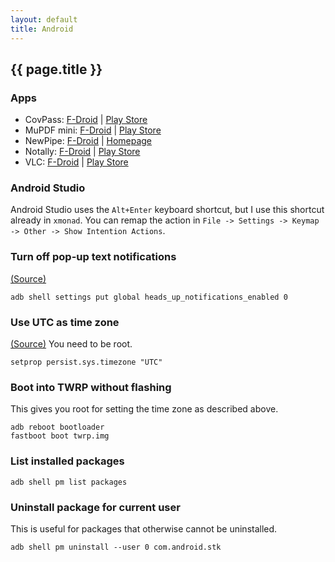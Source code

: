 ```yaml
---
layout: default
title: Android
---
```


## {{ page.title }}

### Apps

- CovPass: [F-Droid][5] | [Play Store][6]
- MuPDF mini: [F-Droid][1] | [Play Store][2]
- NewPipe: [F-Droid][7] | [Homepage][8]
- Notally: [F-Droid][3] | [Play Store][4]
- VLC: [F-Droid][9] | [Play Store][10]

[1]: https://f-droid.org/en/packages/com.artifex.mupdf.mini.app/
[2]: https://play.google.com/store/apps/details?id=com.artifex.mupdf.mini.app
[3]: https://f-droid.org/en/packages/com.omgodse.notally/
[4]: https://play.google.com/store/apps/details?id=com.omgodse.notally
[5]: https://f-droid.org/en/packages/de.rki.covpass.app/
[6]: https://play.google.com/store/apps/details?id=de.rki.covpass.app
[7]: https://f-droid.org/en/packages/org.schabi.newpipe/
[8]: https://newpipe.net/#download
[9]: https://f-droid.org/en/packages/org.videolan.vlc/
[10]: https://play.google.com/store/apps/details?id=org.videolan.vlc

### Android Studio

Android Studio uses the `Alt+Enter` keyboard shortcut, but I use this shortcut already in `xmonad`.
You can remap the action in `File -> Settings -> Keymap -> Other -> Show Intention Actions`.

### Turn off pop-up text notifications

[(Source)](https://forums.androidcentral.com/android-5-0-lollipop/462892-can-you-turn-off-pop-up-text-notifications-2.html#post4481154)

    adb shell settings put global heads_up_notifications_enabled 0

### Use UTC as time zone

[(Source)](https://android.stackexchange.com/questions/45502/how-to-add-timezone-to-world-clock-when-you-dont-know-the-city) You need to be root.

    setprop persist.sys.timezone "UTC"

### Boot into TWRP without flashing

This gives you root for setting the time zone as described above.

    adb reboot bootloader
    fastboot boot twrp.img

### List installed packages

    adb shell pm list packages

### Uninstall package for current user

This is useful for packages that otherwise cannot be uninstalled.

    adb shell pm uninstall --user 0 com.android.stk
